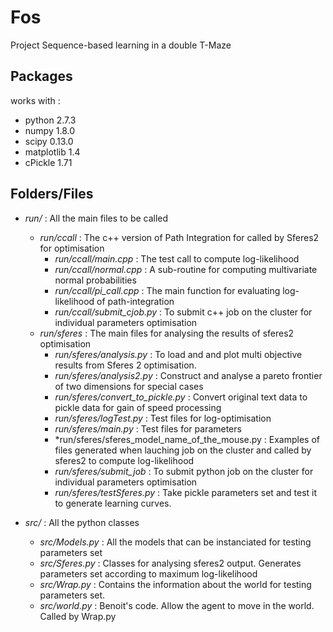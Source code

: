 # Fos

Project Sequence-based learning in a double T-Maze 

Packages
-----------------------
works with :
- python 2.7.3
- numpy 1.8.0
- scipy 0.13.0
- matplotlib 1.4
- cPickle 1.71

Folders/Files
-----------------------
- *run/* : All the main files to be called
  - *run/ccall* : The c++ version of Path Integration for called by Sferes2 for optimisation
    - *run/ccall/main.cpp* : The test call to compute log-likelihood
    - *run/ccall/normal.cpp* : A sub-routine for computing multivariate normal probabilities
    - *run/ccall/pi_call.cpp* : The main function for evaluating log-likelihood of path-integration
    - *run/ccall/submit_cjob.py* : To submit c++ job on the cluster for individual parameters optimisation
  - *run/sferes* : The main files for analysing the results of sferes2 optimisation
    - *run/sferes/analysis.py* : To load and and plot multi objective results from Sferes 2 optimisation.
    - *run/sferes/analysis2.py* : Construct and analyse a pareto frontier of two dimensions for special cases
    - *run/sferes/convert_to_pickle.py* : Convert original text data to pickle data for gain of speed processing
    - *run/sferes/logTest.py* : Test files for log-optimisation
    - *run/sferes/main.py* : Test files for parameters
    - *run/sferes/sferes_model_name_of_the_mouse.py : Examples of files generated when lauching job on the cluster and called by sferes2 to compute log-likelihood
    - *run/sferes/submit_job* : To submit python job on the cluster for individual parameters optimisation
    - *run/sferes/testSferes.py* : Take pickle parameters set and test it to generate learning curves.
    
- *src/* : All the python classes 
  - *src/Models.py* : All the models that can be instanciated for testing parameters set
  - *src/Sferes.py* : Classes for analysing sferes2 output. Generates parameters set according to maximum log-likelihood
  - *src/Wrap.py* : Contains the information about the world for testing parameters set. 
  - *src/world.py* : Benoit's code. Allow the agent to move in the world. Called by Wrap.py
